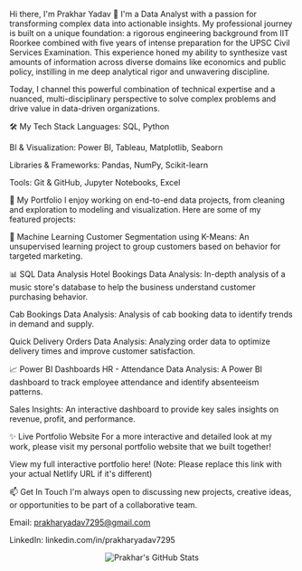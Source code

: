 Hi there, I'm Prakhar Yadav 👋
I'm a Data Analyst with a passion for transforming complex data into actionable insights. My professional journey is built on a unique foundation: a rigorous engineering background from IIT Roorkee combined with five years of intense preparation for the UPSC Civil Services Examination. This experience honed my ability to synthesize vast amounts of information across diverse domains like economics and public policy, instilling in me deep analytical rigor and unwavering discipline.

Today, I channel this powerful combination of technical expertise and a nuanced, multi-disciplinary perspective to solve complex problems and drive value in data-driven organizations.

🛠️ My Tech Stack
Languages: SQL, Python

BI & Visualization: Power BI, Tableau, Matplotlib, Seaborn

Libraries & Frameworks: Pandas, NumPy, Scikit-learn

Tools: Git & GitHub, Jupyter Notebooks, Excel

🚀 My Portfolio
I enjoy working on end-to-end data projects, from cleaning and exploration to modeling and visualization. Here are some of my featured projects:

🤖 Machine Learning
Customer Segmentation using K-Means: An unsupervised learning project to group customers based on behavior for targeted marketing.

📊 SQL Data Analysis
Hotel Bookings Data Analysis: In-depth analysis of a music store's database to help the business understand customer purchasing behavior.

Cab Bookings Data Analysis: Analysis of cab booking data to identify trends in demand and supply.

Quick Delivery Orders Data Analysis: Analyzing order data to optimize delivery times and improve customer satisfaction.

📈 Power BI Dashboards
HR - Attendance Data Analysis: A Power BI dashboard to track employee attendance and identify absenteeism patterns.

Sales Insights: An interactive dashboard to provide key sales insights on revenue, profit, and performance.

✨ Live Portfolio Website
For a more interactive and detailed look at my work, please visit my personal portfolio website that we built together!

View my full interactive portfolio here! (Note: Please replace this link with your actual Netlify URL if it's different)

📫 Get In Touch
I'm always open to discussing new projects, creative ideas, or opportunities to be part of a collaborative team.

Email: prakharyadav7295@gmail.com

LinkedIn: linkedin.com/in/prakharyadav7295

<p align="center">
<img src="https://www.google.com/search?q=https://github-readme-stats.vercel.app/api%3Fusername%3DYadavPrakhar72%26show_icons%3Dtrue%26theme%3Dradical" alt="Prakhar's GitHub Stats" />
</p>
